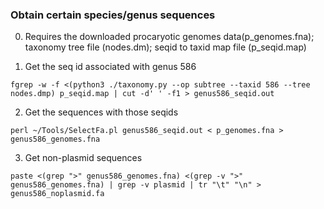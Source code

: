 ### Obtain certain species/genus sequences 
0. Requires the downloaded procaryotic genomes data(p_genomes.fna); taxonomy tree file (nodes.dm); seqid to taxid map file (p_seqid.map)

1. Get the seq id associated with genus 586
```
fgrep -w -f <(python3 ./taxonomy.py --op subtree --taxid 586 --tree nodes.dmp) p_seqid.map | cut -d' ' -f1 > genus586_seqid.out
```

2. Get the sequences with those seqids
```
perl ~/Tools/SelectFa.pl genus586_seqid.out < p_genomes.fna > genus586_genomes.fna
```

3. Get non-plasmid sequences
```
paste <(grep ">" genus586_genomes.fna) <(grep -v ">" genus586_genomes.fna) | grep -v plasmid | tr "\t" "\n" > genus586_noplasmid.fa
```
